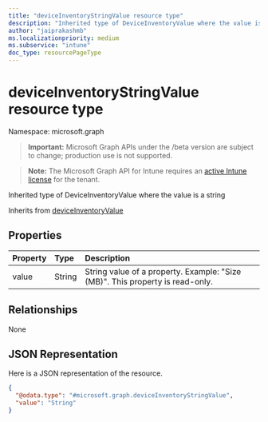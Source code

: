 ```yaml
---
title: "deviceInventoryStringValue resource type"
description: "Inherited type of DeviceInventoryValue where the value is a string"
author: "jaiprakashmb"
ms.localizationpriority: medium
ms.subservice: "intune"
doc_type: resourcePageType
---
```


# deviceInventoryStringValue resource type

Namespace: microsoft.graph
> **Important:** Microsoft Graph APIs under the /beta version are subject to change; production use is not supported.

> **Note:** The Microsoft Graph API for Intune requires an [active Intune license](https://go.microsoft.com/fwlink/?linkid=839381) for the tenant.


Inherited type of DeviceInventoryValue where the value is a string


Inherits from [deviceInventoryValue](../resources/intune-devices-deviceinventoryvalue.md)

## Properties
|Property|Type|Description|
|:---|:---|:---|
|value|String|String value of a property. Example: "Size (MB)". This property is read-only.|

## Relationships
None

## JSON Representation
Here is a JSON representation of the resource.
<!-- {
  "blockType": "resource",
  "@odata.type": "microsoft.graph.deviceInventoryStringValue"
}
-->
``` json
{
  "@odata.type": "#microsoft.graph.deviceInventoryStringValue",
  "value": "String"
}
```
